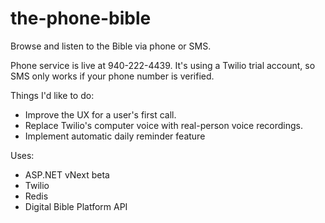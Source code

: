 # the-phone-bible

Browse and listen to the Bible via phone or SMS.

Phone service is live at 940-222-4439. It's using a Twilio trial account, so SMS only works if your phone number is verified.

Things I'd like to do:
* Improve the UX for a user's first call.
* Replace Twilio's computer voice with real-person voice recordings.
* Implement automatic daily reminder feature

Uses:
* ASP.NET vNext beta
* Twilio
* Redis
* Digital Bible Platform API
